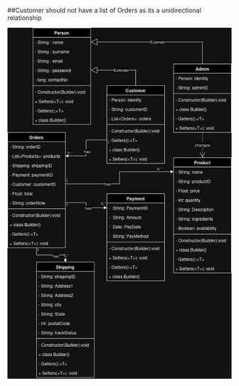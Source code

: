 ##Customer should not have a list of Orders as its a unidirectional relationship

![unable to load](https://github.com/LoganKalib/Capstone-ADP/blob/master/ADP-UML.jpg)
